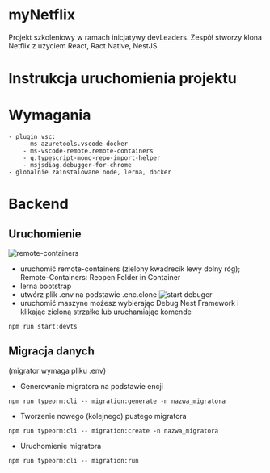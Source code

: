 # myNetflix
Projekt szkoleniowy w ramach inicjatywy devLeaders. Zespół stworzy klona Netflix z użyciem React, Ract Native, NestJS

# Instrukcja uruchomienia projektu
Wymagania  
======
    - plugin vsc:  
        - ms-azuretools.vscode-docker
        - ms-vscode-remote.remote-containers
        - q.typescript-mono-repo-import-helper
        - msjsdiag.debugger-for-chrome
    - globalnie zainstalowane node, lerna, docker

Backend  
======
Uruchomienie
------
![remote-containers](https://microsoft.github.io/vscode-remote-release/images/remote-containers-readme.gif)
- uruchomić remote-containers (zielony kwadrecik lewy dolny róg); Remote-Containers: Reopen Folder in Container
- lerna bootstrap
- utwórz plik .env na podstawie .enc.clone
![start debuger](https://code.visualstudio.com/assets/docs/editor/debugging/debugging_hero.png)
- uruchomić maszyne możesz wybierając Debug Nest Framework i klikając zieloną strzałke lub uruchamiając komende 
```shell
npm run start:devts
```
Migracja danych
------
(migrator wymaga pliku .env)  
- Generowanie migratora na podstawie encji
```shell
npm run typeorm:cli -- migration:generate -n nazwa_migratora
```
- Tworzenie nowego (kolejnego) pustego migratora
```shell
npm run typeorm:cli -- migration:create -n nazwa_migratora
```
- Uruchomienie migratora
```shell
npm run typeorm:cli -- migration:run
```
